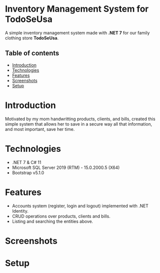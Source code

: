 # Inventory Management System for TodoSeUsa

A simple inventory management system made with **.NET 7** for our family clothing store **TodoSeUsa**.

## Table of contents
* [Introduction](#introduction)
* [Technologies](#technologies)
* [Features](#features)
* [Screenshots](#screenshots)
* [Setup](#setup)

# Introduction

Motivated by my mom handwritting products, clients, and bills, created this simple system that allows her to save in a secure way all that information, and most important, save her time.

# Technologies

- .NET 7 & C# 11
- Microsoft SQL Server 2019 (RTM) - 15.0.2000.5 (X64)
- Bootstrap v5.1.0

# Features

- Accounts system (register, login and logout) implemented with .NET Identity.
- CRUD operations over products, clients and bills.
- Listing and searching the entities above.

# Screenshots

# Setup


